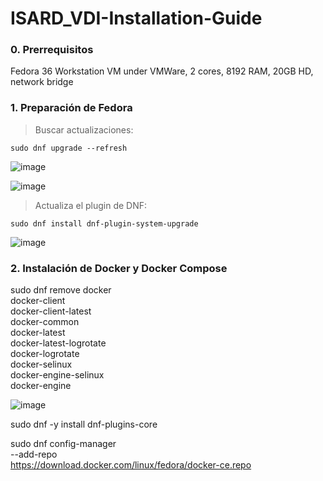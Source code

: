 # ISARD_VDI-Installation-Guide

### 0. Prerrequisitos

Fedora 36 Workstation VM under VMWare, 2 cores, 8192 RAM, 20GB HD, network bridge

### 1. Preparación de Fedora

> Buscar actualizaciones:

```shell
sudo dnf upgrade --refresh
```

![image](https://user-images.githubusercontent.com/20743678/187608306-bb4c52b0-9f51-4548-825c-d065ae15c1ed.png)

![image](https://user-images.githubusercontent.com/20743678/187608379-4468a0dc-c910-4571-844b-4a26dceea289.png)

> Actualiza el plugin de DNF:

```shell
sudo dnf install dnf-plugin-system-upgrade
```

![image](https://user-images.githubusercontent.com/20743678/187608534-439b69ce-4e03-408a-966f-8e17492ce425.png)

### 2. Instalación de Docker y Docker Compose

sudo dnf remove docker \
                  docker-client \
                  docker-client-latest \
                  docker-common \
                  docker-latest \
                  docker-latest-logrotate \
                  docker-logrotate \
                  docker-selinux \
                  docker-engine-selinux \
                  docker-engine
                  
![image](https://user-images.githubusercontent.com/20743678/187667171-0cbafde3-97d6-4771-ba55-503a3b2405a0.png)

sudo dnf -y install dnf-plugins-core

sudo dnf config-manager \
    --add-repo \
    https://download.docker.com/linux/fedora/docker-ce.repo
    
